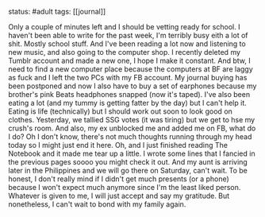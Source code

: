 status: #adult 
tags: [[journal]]

Only a couple of minutes left and I should be vetting ready for school. I haven't been able to write for the past week, I'm terribly busy eith a lot of shit. Mostly school stuff. And I've been reading a lot now and listening to new music, and also going to the computer shop. I recently deleted my Tumblr account and made a new one, I hope I make it constant. And btw, I need to find a new computer place because the computers at BF are laggy as fuck and I left the two PCs with my FB account. My journal buying has been postponed and now I also have to buy a set of earphones because my brother's pink Beats headphones snapped (now it's taped). I've also been eating a lot (and my tummy is getting fatter by the day) but I can't help it. Eating is life (technically) but I should work out soon to look good on clothes. Yesterday, we tallied SSG votes (it was tiring) but we get to hse my crush's room. And also, my ex unblocked me and added me on FB, what do I do? Oh I don't know, there's not much thoughts running through my head today so I might just end it here. Oh, and I just finished reading The Notebook and it made me tear up a little. I wrote some lines that I fancied in the previous pages soooo you might check it out. And my aunt is arriving later in the Philippines and we will go there on Saturday, can't wait. To be honest, I don't really mind if I didn't get much presents (or a phone) because I won't expect much anymore since I'm the least liked person. Whatever is given to me, I will just accept and say my gratitude. But nonetheless, I can't wait to bond with my family again. 